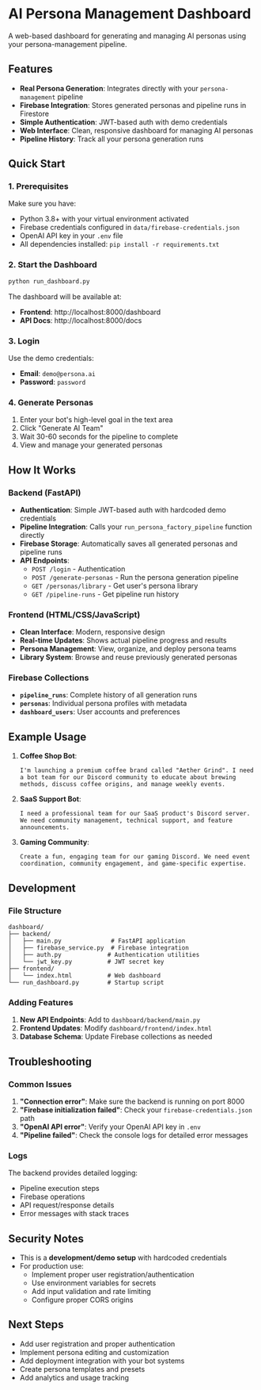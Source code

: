 # AI Persona Management Dashboard

A web-based dashboard for generating and managing AI personas using your persona-management pipeline.

## Features

- **Real Persona Generation**: Integrates directly with your `persona-management` pipeline
- **Firebase Integration**: Stores generated personas and pipeline runs in Firestore
- **Simple Authentication**: JWT-based auth with demo credentials
- **Web Interface**: Clean, responsive dashboard for managing AI personas
- **Pipeline History**: Track all your persona generation runs

## Quick Start

### 1. Prerequisites

Make sure you have:
- Python 3.8+ with your virtual environment activated
- Firebase credentials configured in `data/firebase-credentials.json`
- OpenAI API key in your `.env` file
- All dependencies installed: `pip install -r requirements.txt`

### 2. Start the Dashboard

```bash
python run_dashboard.py
```

The dashboard will be available at:
- **Frontend**: http://localhost:8000/dashboard
- **API Docs**: http://localhost:8000/docs

### 3. Login

Use the demo credentials:
- **Email**: `demo@persona.ai`
- **Password**: `password`

### 4. Generate Personas

1. Enter your bot's high-level goal in the text area
2. Click "Generate AI Team"
3. Wait 30-60 seconds for the pipeline to complete
4. View and manage your generated personas

## How It Works

### Backend (FastAPI)
- **Authentication**: Simple JWT-based auth with hardcoded demo credentials
- **Pipeline Integration**: Calls your `run_persona_factory_pipeline` function directly
- **Firebase Storage**: Automatically saves all generated personas and pipeline runs
- **API Endpoints**:
  - `POST /login` - Authentication
  - `POST /generate-personas` - Run the persona generation pipeline
  - `GET /personas/library` - Get user's persona library
  - `GET /pipeline-runs` - Get pipeline run history

### Frontend (HTML/CSS/JavaScript)
- **Clean Interface**: Modern, responsive design
- **Real-time Updates**: Shows actual pipeline progress and results
- **Persona Management**: View, organize, and deploy persona teams
- **Library System**: Browse and reuse previously generated personas

### Firebase Collections
- **`pipeline_runs`**: Complete history of all generation runs
- **`personas`**: Individual persona profiles with metadata
- **`dashboard_users`**: User accounts and preferences

## Example Usage

1. **Coffee Shop Bot**: 
   ```
   I'm launching a premium coffee brand called "Aether Grind". I need a bot team for our Discord community to educate about brewing methods, discuss coffee origins, and manage weekly events.
   ```

2. **SaaS Support Bot**:
   ```
   I need a professional team for our SaaS product's Discord server. We need community management, technical support, and feature announcements.
   ```

3. **Gaming Community**:
   ```
   Create a fun, engaging team for our gaming Discord. We need event coordination, community engagement, and game-specific expertise.
   ```

## Development

### File Structure
```
dashboard/
├── backend/
│   ├── main.py              # FastAPI application
│   ├── firebase_service.py  # Firebase integration
│   ├── auth.py             # Authentication utilities
│   └── jwt_key.py          # JWT secret key
├── frontend/
│   └── index.html          # Web dashboard
└── run_dashboard.py        # Startup script
```

### Adding Features

1. **New API Endpoints**: Add to `dashboard/backend/main.py`
2. **Frontend Updates**: Modify `dashboard/frontend/index.html`
3. **Database Schema**: Update Firebase collections as needed

## Troubleshooting

### Common Issues

1. **"Connection error"**: Make sure the backend is running on port 8000
2. **"Firebase initialization failed"**: Check your `firebase-credentials.json` path
3. **"OpenAI API error"**: Verify your OpenAI API key in `.env`
4. **"Pipeline failed"**: Check the console logs for detailed error messages

### Logs

The backend provides detailed logging:
- Pipeline execution steps
- Firebase operations
- API request/response details
- Error messages with stack traces

## Security Notes

- This is a **development/demo setup** with hardcoded credentials
- For production use:
  - Implement proper user registration/authentication
  - Use environment variables for secrets
  - Add input validation and rate limiting
  - Configure proper CORS origins

## Next Steps

- Add user registration and proper authentication
- Implement persona editing and customization
- Add deployment integration with your bot systems
- Create persona templates and presets
- Add analytics and usage tracking